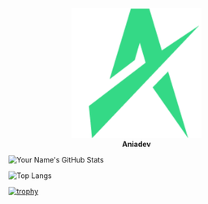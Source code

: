 <p align="center">
  <img src="./images/ania-logo.png" width="256" height="256" alt="Logo" />
  <br>
  <b>Aniadev</b>
</p>


![Your Name's GitHub Stats](https://github-readme-stats.vercel.app/api?username=aniadev&show_icons=true&hide_title=false)


![Top Langs](https://github-readme-stats.vercel.app/api/top-langs/?username=aniadev&layout=compact)

[![trophy](https://github-profile-trophy.vercel.app/?username=aniadev&rank=-C,-B&theme=dracula&margin-w=15)](https://github.com/ryo-ma/github-profile-trophy)


